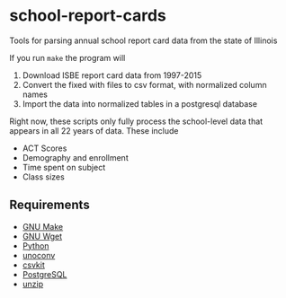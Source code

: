 school-report-cards
===================

Tools for parsing annual school report card data from the state of Illinois

If you run `make` the program will

1. Download ISBE report card data from 1997-2015
2. Convert the fixed with files to csv format, with normalized column names
3. Import the data into normalized tables in a postgresql database

Right now, these scripts only fully process the school-level data that
appears in all 22 years of data. These include

* ACT Scores
* Demography and enrollment
* Time spent on subject
* Class sizes

## Requirements
* [GNU Make](https://www.gnu.org/software/make/)
* [GNU Wget](https://www.gnu.org/software/wget/)
* [Python](https://www.python.org/downloads/)
* [unoconv](http://dag.wiee.rs/home-made/unoconv/)
* [csvkit](https://csvkit.readthedocs.org/en/0.9.1/install.html)
* [PostgreSQL](http://www.postgresql.org/)
* [unzip](http://www.info-zip.org/)

